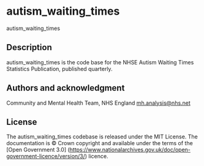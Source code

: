 # autism_waiting_times

autism_waiting_times

## Description
autism_waiting_times is the code base for the NHSE Autism Waiting Times Statistics Publication, published quarterly.

## Authors and acknowledgment
Community and Mental Health Team, NHS England mh.analysis@nhs.net

## License
The autism_waiting_times codebase is released under the MIT License. The documentation is © Crown copyright and available under the terms of the [Open Government 3.0] (https://www.nationalarchives.gov.uk/doc/open-government-licence/version/3/) licence.
